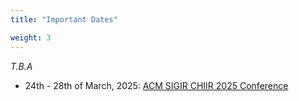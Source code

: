 ```yaml
---
title: "Important Dates"

weight: 3
---
```



_T.B.A_

- 24th - 28th of March, 2025: [ACM SIGIR CHIIR 2025 Conference](https://chiir2025.github.io/)